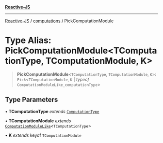 [**Reactive-JS**](../../README.md)

***

[Reactive-JS](../../README.md) / [computations](../README.md) / PickComputationModule

# Type Alias: PickComputationModule\<TComputationType, TComputationModule, K\>

> **PickComputationModule**\<`TComputationType`, `TComputationModule`, `K`\>: `Pick`\<`TComputationModule`, `K` \| *typeof* `ComputationModuleLike_computationType`\>

## Type Parameters

• **TComputationType** *extends* [`ComputationType`](ComputationType.md)

• **TComputationModule** *extends* [`ComputationModuleLike`](../interfaces/ComputationModuleLike.md)\<`TComputationType`\>

• **K** *extends* keyof `TComputationModule`
